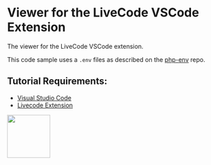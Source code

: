 # Viewer for the LiveCode VSCode Extension

The viewer for the LiveCode VSCode extension. 

This code sample uses a ```.env``` files as described on the [php-env](https://github.com/codeadamca/php-env) repo. 

## Tutorial Requirements:

* [Visual Studio Code](https://code.visualstudio.com/)
* [Livecode Extension](https://marketplace.visualstudio.com/items?itemName=CodeAdamCa.livecode)

<a href="https://codeadam.ca">
<img src="https://codeadam.ca/images/code-block.png" width="100">
</a>
